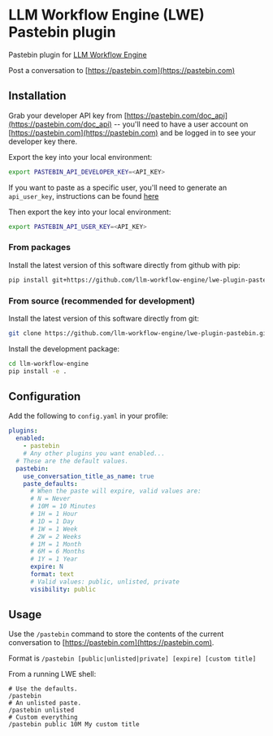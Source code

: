 # LLM Workflow Engine (LWE) Pastebin plugin

Pastebin plugin for [LLM Workflow Engine](https://github.com/llm-workflow-engine/llm-workflow-engine)

Post a conversation to [https://pastebin.com](https://pastebin.com)

## Installation

Grab your developer API key from [https://pastebin.com/doc_api](https://pastebin.com/doc_api) -- you'll need to have a
user account on [https://pastebin.com](https://pastebin.com) and be logged in to see your developer key there.

Export the key into your local environment:

```bash
export PASTEBIN_API_DEVELOPER_KEY=<API_KEY>
```

If you want to paste as a specific user, you'll need to generate an `api_user_key`, instructions can be found [here](https://pastebin.com/doc_api#9)

Then export the key into your local environment:

```bash
export PASTEBIN_API_USER_KEY=<API_KEY>
```

### From packages

Install the latest version of this software directly from github with pip:

```bash
pip install git+https://github.com/llm-workflow-engine/lwe-plugin-pastebin
```

### From source (recommended for development)

Install the latest version of this software directly from git:

```bash
git clone https://github.com/llm-workflow-engine/lwe-plugin-pastebin.git
```

Install the development package:

```bash
cd llm-workflow-engine
pip install -e .
```

## Configuration

Add the following to `config.yaml` in your profile:

```yaml
plugins:
  enabled:
    - pastebin
    # Any other plugins you want enabled...
  # These are the default values.
  pastebin:
    use_conversation_title_as_name: true
    paste_defaults:
      # When the paste will expire, valid values are:
      # N = Never
      # 10M = 10 Minutes
      # 1H = 1 Hour
      # 1D = 1 Day
      # 1W = 1 Week
      # 2W = 2 Weeks
      # 1M = 1 Month
      # 6M = 6 Months
      # 1Y = 1 Year
      expire: N
      format: text
      # Valid values: public, unlisted, private
      visibility: public
```

## Usage

Use the `/pastebin` command to store the contents of the current conversation to [https://pastebin.com](https://pastebin.com).

Format is `/pastebin [public|unlisted|private] [expire] [custom title]`

From a running LWE shell:

```
# Use the defaults.
/pastebin
# An unlisted paste.
/pastebin unlisted
# Custom everything
/pastebin public 10M My custom title
```
